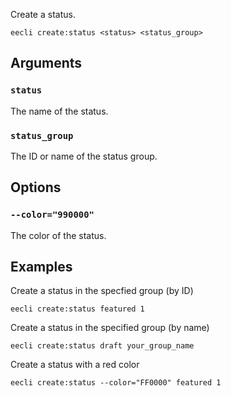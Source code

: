 Create a status.

```
eecli create:status <status> <status_group>
```

## Arguments

### `status`

The name of the status.

### `status_group`

The ID or name of the status group.

## Options

### `--color="990000"`

The color of the status.

## Examples

Create a status in the specfied group (by ID)

```
eecli create:status featured 1
```

Create a status in the specified group (by name)

```
eecli create:status draft your_group_name
```

Create a status with a red color

```
eecli create:status --color="FF0000" featured 1
```